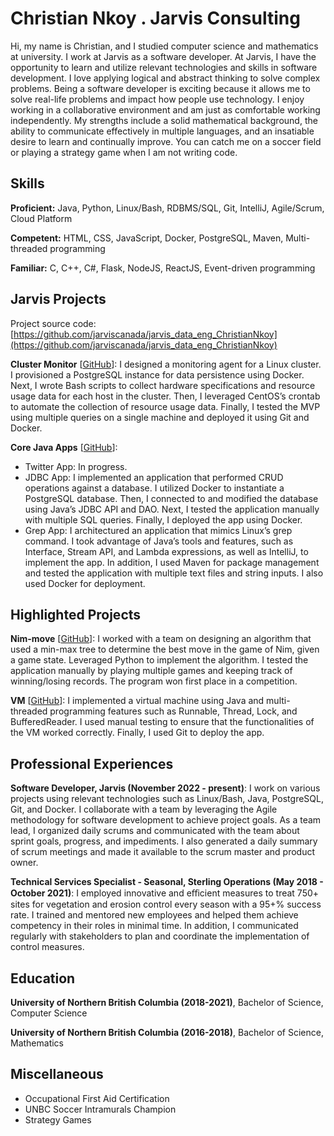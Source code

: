 # Christian Nkoy . Jarvis Consulting

Hi, my name is Christian, and I studied computer science and mathematics at university. I work at Jarvis as a software developer. At Jarvis, I have the opportunity to learn and utilize relevant technologies and skills in software development. I love applying logical and abstract thinking to solve complex problems. Being a software developer is exciting because it allows me to solve real-life problems and impact how people use technology. I enjoy working in a collaborative environment and am just as comfortable working independently. My strengths include a solid mathematical background, the ability to communicate effectively in multiple languages, and an insatiable desire to learn and continually improve. You can catch me on a soccer field or playing a strategy game when I am not writing code.

## Skills

**Proficient:** Java, Python, Linux/Bash, RDBMS/SQL, Git, IntelliJ, Agile/Scrum, Cloud Platform

**Competent:** HTML, CSS, JavaScript, Docker, PostgreSQL, Maven, Multi-threaded programming

**Familiar:** C, C++, C#, Flask, NodeJS, ReactJS, Event-driven programming

## Jarvis Projects

Project source code: [https://github.com/jarviscanada/jarvis_data_eng_ChristianNkoy](https://github.com/jarviscanada/jarvis_data_eng_ChristianNkoy)


**Cluster Monitor** [[GitHub](https://github.com/jarviscanada/jarvis_data_eng_ChristianNkoy/tree/master/linux_sql)]: I designed a monitoring agent for a Linux cluster. I provisioned a PostgreSQL instance for data persistence using Docker. Next, I wrote Bash scripts to collect hardware specifications and resource usage data for each host in the cluster. Then, I leveraged CentOS’s crontab to automate the collection of resource usage data. Finally, I tested the MVP using multiple queries on a single machine and deployed it using Git and Docker.

**Core Java Apps** [[GitHub](https://github.com/jarviscanada/jarvis_data_eng_ChristianNkoy/tree/master/core_java)]:
      
  - Twitter App: In progress.
  - JDBC App: I implemented an application that performed CRUD operations against a database. I utilized Docker to instantiate a PostgreSQL database. Then, I connected to and modified the database using Java’s JDBC API and DAO. Next, I tested the application manually with multiple SQL queries. Finally, I deployed the app using Docker.
  - Grep App: I architectured an application that mimics Linux’s grep command. I took advantage of Java’s tools and features, such as Interface, Stream API, and Lambda expressions, as well as IntelliJ, to implement the app. In addition, I used Maven for package management and tested the application with multiple text files and string inputs. I also used Docker for deployment.


## Highlighted Projects
**Nim-move** [[GitHub](https://github.com/chrisnkoy/nim-move)]: I worked with a team on designing an algorithm that used a min-max tree to determine the best move in the game of Nim, given a game state. Leveraged Python to implement the algorithm. I tested the application manually by playing multiple games and keeping track of winning/losing records. The program won first place in a competition.

**VM** [[GitHub](https://github.com/chrisnkoy/vm)]: I implemented a virtual machine using Java and multi-threaded programming features such as Runnable, Thread, Lock, and BufferedReader. I used manual testing to ensure that the functionalities of the VM worked correctly. Finally, I used Git to deploy the app.


## Professional Experiences

**Software Developer, Jarvis (November 2022 - present)**: I work on various projects using relevant technologies such as Linux/Bash, Java, PostgreSQL, Git, and Docker. I collaborate with a team by leveraging the Agile methodology for software development to achieve project goals. As a team lead, I organized daily scrums and communicated with the team about sprint goals, progress, and impediments. I also generated a daily summary of scrum meetings and made it available to the scrum master and product owner.

**Technical Services Specialist - Seasonal, Sterling Operations (May 2018 - October 2021)**: I employed innovative and eﬀicient measures to treat 750+ sites for vegetation and erosion control every season with a 95+% success rate. I trained and mentored new employees and helped them achieve competency in their roles in minimal time. In addition, I communicated regularly with stakeholders to plan and coordinate the implementation of control measures.


## Education
**University of Northern British Columbia (2018-2021)**, Bachelor of Science, Computer Science

**University of Northern British Columbia (2016-2018)**, Bachelor of Science, Mathematics


## Miscellaneous
- Occupational First Aid Certification
- UNBC Soccer Intramurals Champion
- Strategy Games
